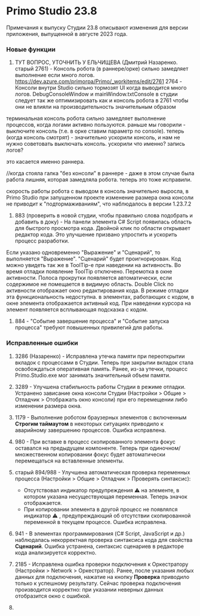  # Primo Studio 23.8
Примечания к выпуску Студии 23.8 описывают изменения для версии приложения, выпущенной в августе 2023 года.

### Новые функции 

1. ТУТ ВОПРОС, УТОЧНИТЬ У ЕЛЬЧИЩЕВА (Дмитрий Назаренко. старый 2761) - Консоль робота (в раннере/орке) сильно замедляет выполнение если много логов. https://dev.azure.com/primorpa/Primo/_workitems/edit/2761
2764 - Консоли внутри Studio сильно тормозят UI когда выводится много логов. DebugConsoleWindow и mainWindow.txtConsole в студии следует так же оптимизировать как и консоль робота в 2761 чтобы они не влияли на производительность значительным образом

терминальная консоль робота сильно замедляет выполнение процессов, когда логами активно пользуются. раньше мы говорили - выключите консоль (т.е. в орке ставим параметр no console).
теперь (когда консоль смотрят) - значительно ускорили консоль, и нам не нужно советовать выключать консоль. 
ускорили что именно? запись логов?

это касается именно раннера. 

//когда стояла галка "без консоли" в раннере - даже в этом случае была работа лишняя, которая замедляла робота. теперь это тоже исправили.

скорость работы робота с выводом в консоль значительно выросла, в Primo Studio при запущенном проекте изменение размера окна консоли не приводит к "подтормаживаниям", что наблюдалось в версии 1.23.7.2


1. 883 (проверить в новой студии, чтобы правильно слова подобрать и добавить в доку) - На панели элемента C# Script появилась область для быстрого просмотра кода. Двойной клик по области открывает редактор кода. Это улучшение призвано упростить и ускорить процесс разработки.
  
Если указано одновременно "Выражение" и "Сценарий", то выполняется "Выражение". "Сценарий" будет проигнорирован. Код можно увидеть так же в ToolTip-е при наведении на активность. Во время отладки появление ToolTip отключено. Перемотка в окне активности. Полоса прокрутки появляется автоматически, если содержимое не помещается в видимую область.
 Double Click по активности отображает окно редактирования кода. В режиме отладки эта функциональность недоступна.
в элементах, работающих с кодом, в окне элемента отображается активный код. При наведении курсора на элемент появляется всплывающая подсказка с кодом. 

1. 884 - "Событие завершение процесса" и "Событие запуска процесса" требуют повышенных привилегий для работы. 




### Исправленные ошибки

1. 3286 (Назаренко) - Исправлена утечка памяти при переоткрытии вкладок с процессами в Студии. Теперь при закрытии вкладок стала освобождаться оперативная память. Ранее, из-за утечки, процесс Primo.Studio.exe мог занимать значительный объем памяти. 
1. 3289 - Улучшена стабильность работы Студии в режиме отладки. Устранено зависание окна консоли Студии (Настройки > Общие > Отладчик > Отображать окно консоли) при его перемещении либо изменении размера окна. 
1. 1179 - Выполнение роботом браузерных элементов с включенным **Строгим таймаутом** в некоторых ситуациях приводило к аварийному завершению процессов. Ошибка исправлена.
1. 980 - При вставке в процесс скопированного элемента фокус оставался на предыдущем компоненте. Теперь при одиночном/множественном копировании фокус будет автоматически перемещаться на вставленные элементы.
1. старый 894/988 - Улучшена автоматическая проверка переменных процесса (Настройки > Общие > Отладчик > Проверять синтаксис):
   * Отсутствовал индикатор предупреждения ⚠️ на элементе, в котором указана несуществующая переменная. Теперь значок отображается.
   * При копировании элемента в другой процесс не появлялся индикатор ⚠️ , предупреждающий об отсутствии скопированной переменной в текущем процессе. Ошибка исправлена.
1. 941 - В элементах программирования (C# Script, JavaScript и др.) наблюдалась некорректная проверка синтаксиса кода для свойства **Сценарий**. Ошибка устранена, синтаксис сценариев в редакторе кода анализируется корректно.
1. 2185 - Исправлена ошибка проверки подключения к Оркестратору (Настройки > Network > Оркестратор). Ранее, после указания любых данных для подключения, нажатие на кнопку **Проверка** приводило только к успешному результату. Сейчас проверка подключения производится корректно: при указании неверных данных отобразится окно с ошибкой.

1. 
